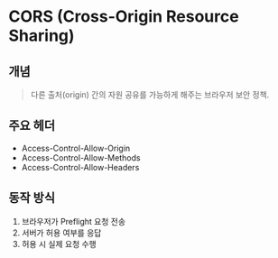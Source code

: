 # CORS (Cross-Origin Resource Sharing)

## 개념
> 다른 출처(origin) 간의 자원 공유를 가능하게 해주는 브라우저 보안 정책.

## 주요 헤더
- Access-Control-Allow-Origin
- Access-Control-Allow-Methods
- Access-Control-Allow-Headers

## 동작 방식
1. 브라우저가 Preflight 요청 전송
2. 서버가 허용 여부를 응답
3. 허용 시 실제 요청 수행